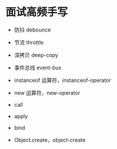 # 面试高频手写

* 防抖 debounce

* 节流 throttle

* 深拷贝 deep-copy

* 事件总线 event-bus

* instanceof 运算符，instanceof-operator

* new 运算符，new-operator

* call

* apply

* bind

* Object.create，object-create